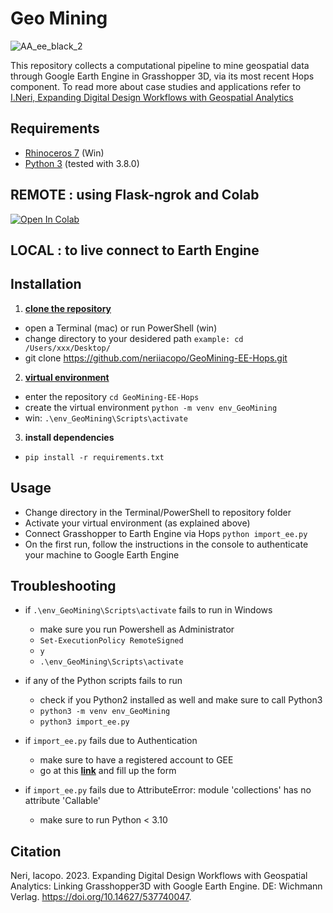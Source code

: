 # Geo Mining
![AA_ee_black_2](https://user-images.githubusercontent.com/50297074/151965110-faf885a2-d8ff-412b-ac33-0ac9422a9a40.jpg)

This repository collects a computational pipeline to mine geospatial data through Google Earth Engine in Grasshopper 3D, via its most recent Hops component. To read more about case studies and applications refer to [I.Neri, Expanding Digital Design Workflows with Geospatial Analytics](https://doi.org/10.14627/537740047)

## Requirements
- [Rhinoceros 7](https://www.rhino3d.com/download/) (Win)
- [Python 3](https://www.python.org/downloads/release/python-380/) (tested with 3.8.0)

## REMOTE : using Flask-ngrok and Colab
[![Open In Colab](https://colab.research.google.com/assets/colab-badge.svg)](https://colab.research.google.com/github/neriiacopo/GeoMining-EE-Hops/blob/main_v2/GeoMining_EE_Hops.ipynb)

## LOCAL : to live connect to Earth Engine
## Installation
1. **[clone the repository](https://help.github.com/en/github/creating-cloning-and-archiving-repositories/cloning-a-repository)**
  - open a Terminal (mac) or run PowerShell (win)
  - change directory to your desidered path `example: cd /Users/xxx/Desktop/`
  - git clone https://github.com/neriiacopo/GeoMining-EE-Hops.git

2. **[virtual environment](https://docs.python.org/3/tutorial/venv.html)**
  - enter the repository `cd GeoMining-EE-Hops`
  - create the virtual environment `python -m venv env_GeoMining`
  - win: `.\env_GeoMining\Scripts\activate`
3. **install dependencies**
  - `pip install -r requirements.txt`

## Usage
- Change directory in the Terminal/PowerShell to repository folder
- Activate your virtual environment (as explained above)
- Connect Grasshopper to Earth Engine via Hops `python import_ee.py`
- On the first run, follow the instructions in the console to authenticate your machine to Google Earth Engine

## Troubleshooting
- if `.\env_GeoMining\Scripts\activate` fails to run in Windows
  - make sure you run Powershell as Administrator 
  - `Set-ExecutionPolicy RemoteSigned`
  - `y`
  - `.\env_GeoMining\Scripts\activate`

- if any of the Python scripts fails to run 
  - check if you Python2 installed as well and make sure to call Python3
  - `python3 -m venv env_GeoMining`
  - `python3 import_ee.py`

- if `import_ee.py` fails due to Authentication
  - make sure to have a registered account to GEE
  - go at this **[link](https://signup.earthengine.google.com/)** and fill up the form
  
- if `import_ee.py` fails due to AttributeError: module 'collections' has no attribute 'Callable'
  - make sure to run Python < 3.10
 
  
## Citation
Neri, Iacopo. 2023. Expanding Digital Design Workflows with Geospatial Analytics: Linking Grasshopper3D with Google Earth Engine. DE: Wichmann Verlag. https://doi.org/10.14627/537740047.

